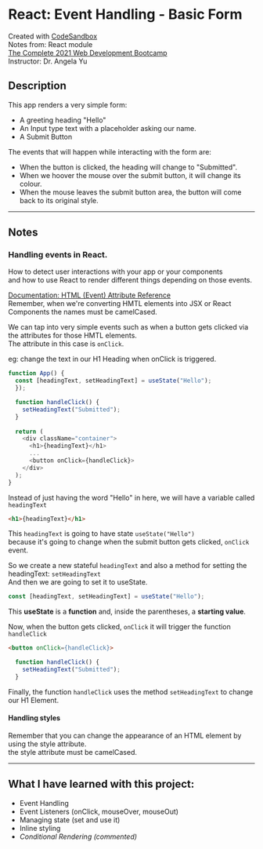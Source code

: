 # React: Event Handling - Basic Form
Created with [CodeSandbox](https://codesandbox.io/)  
Notes from: React module  
[The Complete 2021 Web Development Bootcamp](https://www.udemy.com/course/the-complete-web-development-bootcamp/)  
Instructor: Dr. Angela Yu

## Description
This app renders a very simple form: 
* A greeting heading "Hello" 
* An Input type text with a placeholder asking our name.
* A Submit Button

The events that will happen while interacting with the form are:
* When the button is clicked, the heading will change to "Submitted".      
* When we hoover the mouse over the submit button, it will change its colour.     
* When the mouse leaves the submit button area, the button will come back to its original style.    
      
---
## Notes

### Handling events in React. 
How to detect user interactions with your app or your components       
and how to use React to render different things depending on those events.

[Documentation: HTML (Event) Attribute Reference](https://www.w3schools.com/tags/ref_attributes.asp)  
Remember, when we're converting HMTL elements into JSX or React Components the names must be camelCased.

We can tap into very simple events such as when a button gets clicked via the attributes for those HMTL elements.      
The attribute in this case is ```onClick```.

eg: change the text in our H1 Heading when onClick is triggered. 
```javascript
function App() {
  const [headingText, setHeadingText] = useState("Hello");
  });

  function handleClick() {
    setHeadingText("Submitted");
  }
  
  return (
    <div className="container">
      <h1>{headingText}</h1>
      ...
      <button onClick={handleClick}>
    </div>
  );
}
```

Instead of just having the word "Hello" in here, we will have a variable called ```headingText```    
```html
<h1>{headingText}</h1>
```
This ```headingText``` is going to have state ```useState("Hello")```       
because it's going to change when the submit button gets clicked, ```onClick``` event.        

So we create a new stateful ```headingText``` and also a method for setting the headingText: ```setHeadingText```     
And then we are going to set it to useState.    
```javascript
const [headingText, setHeadingText] = useState("Hello");    
```
This **useState** is a **function** and, inside the parentheses, a **starting value**.  

Now, when the button gets clicked, ```onClick``` it will trigger the function ```handleClick```     
```html
<button onClick={handleClick}>
```
```javascript
  function handleClick() {
    setHeadingText("Submitted");
  }
```
Finally, the function ```handleClick``` uses the method ```setHeadingText``` to change our H1 Element.

#### Handling styles
Remember that you can change the appearance of an HTML element by using the style attribute.     
the style attribute must be camelCased.


---
## What I have learned with this project:
* Event Handling
* Event Listeners (onClick, mouseOver, mouseOut)
* Managing state (set and use it)
* Inline styling 
* *Conditional Rendering (commented)*
